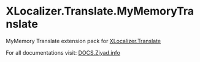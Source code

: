 # XLocalizer.Translate.MyMemoryTranslate
MyMemory Translate extension pack for [XLocalizer.Translate](https://github.com/LazZiya/XLocalizer.Translate)

For all documentations visit: [DOCS.Ziyad.info](http://docs.ziyad.info/XLocalizer/translate-services-mymemory.md)
